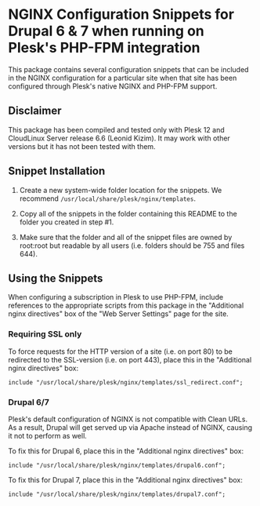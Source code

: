 # NGINX Configuration Snippets for Drupal 6 & 7 when running on Plesk's PHP-FPM integration
This package contains several configuration snippets that can be included in
the NGINX configuration for a particular site when that site has been configured
through Plesk's native NGINX and PHP-FPM support.

## Disclaimer
This package has been compiled and tested only with Plesk 12 and
CloudLinux Server release 6.6 (Leonid Kizim). It may work with other versions
but it has not been tested with them.

## Snippet Installation
1. Create a new system-wide folder location for the snippets. We recommend
   `/usr/local/share/plesk/nginx/templates`.
   
2. Copy all of the snippets in the folder containing this README to the folder you
   created in step #1.

3. Make sure that the folder and all of the snippet files are owned by root:root
   but readable by all users (i.e. folders should be 755 and files 644).
   
## Using the Snippets
When configuring a subscription in Plesk to use PHP-FPM, include references to
the appropriate scripts from this package in the "Additional nginx directives"
box of the "Web Server Settings" page for the site.

### Requiring SSL only
To force requests for the HTTP version of a site (i.e. on port 80) to be
redirected to the SSL-version (i.e. on port 443), place this in the
"Additional nginx directives" box:

    include "/usr/local/share/plesk/nginx/templates/ssl_redirect.conf";

### Drupal 6/7
Plesk's default configuration of NGINX is not compatible with Clean URLs.
As a result, Drupal will get served up via Apache instead of NGINX, causing it
not to perform as well.

To fix this for Drupal 6, place this in the "Additional nginx directives" box:

    include "/usr/local/share/plesk/nginx/templates/drupal6.conf";

To fix this for Drupal 7, place this in the "Additional nginx directives" box:

    include "/usr/local/share/plesk/nginx/templates/drupal7.conf";

